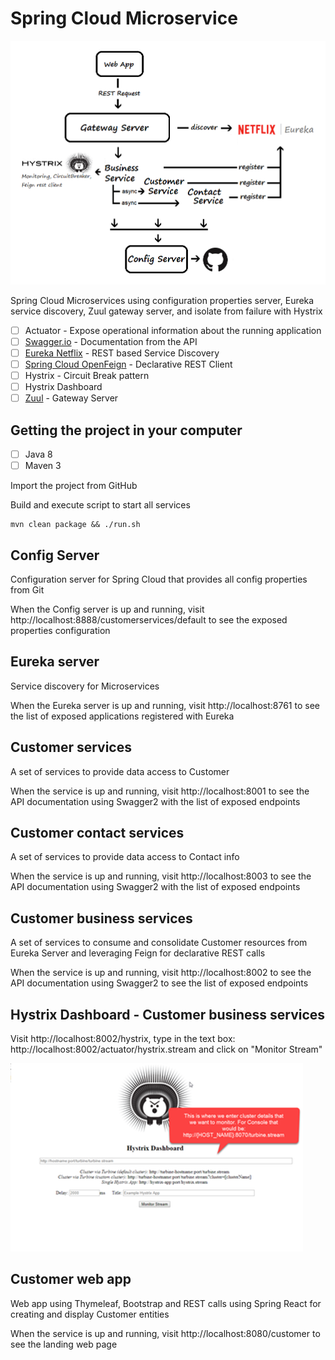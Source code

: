 # Spring Cloud Microservice
![Microservices Overview](architecture-design.png)

Spring Cloud Microservices using configuration properties server, Eureka service discovery, Zuul gateway server, and isolate from failure with Hystrix
- [ ] Actuator - Expose operational information about the running application
- [ ] [Swagger.io](https://swagger.io) - Documentation from the API
- [ ] [Eureka Netflix](https://github.com/Netflix/eureka/wiki/Eureka-at-a-glance) - REST based Service Discovery 
- [ ] [Spring Cloud OpenFeign](https://cloud.spring.io/spring-cloud-openfeign/single/spring-cloud-openfeign.html) - Declarative REST Client
- [ ] Hystrix - Circuit Break pattern
- [ ] Hystrix Dashboard
- [ ] [Zuul](https://github.com/Netflix/zuul) - Gateway Server

## Getting the project in your computer
- [ ] Java 8
- [ ] Maven 3

Import the project from GitHub

Build and execute script to start all services
```
mvn clean package && ./run.sh
```

## Config Server
Configuration server for Spring Cloud that provides all config properties from Git

When the Config server is up and running, visit http://localhost:8888/customerservices/default to see the exposed properties configuration

## Eureka server
Service discovery for Microservices

When the Eureka server is up and running, visit http://localhost:8761 to see the list of exposed applications registered with Eureka

## Customer services
A set of services to provide data access to Customer

When the service is up and running, visit http://localhost:8001 to see the API documentation using Swagger2 with the list of exposed endpoints

## Customer contact services
A set of services to provide data access to Contact info

When the service is up and running, visit http://localhost:8003 to see the API documentation using Swagger2 with the list of exposed endpoints

## Customer business services
A set of services to consume and consolidate Customer resources from Eureka Server and leveraging Feign for declarative REST calls

When the service is up and running, visit http://localhost:8002 to see the API documentation using Swagger2 to see the list of exposed endpoints

## Hystrix Dashboard - Customer business services
Visit http://localhost:8002/hystrix, type in the text box: http://localhost:8002/actuator/hystrix.stream and click on "Monitor Stream"

![hystrix home](hystrix-home.png)

## Customer web app
Web app using Thymeleaf, Bootstrap and REST calls using Spring React for creating and display Customer entities

When the service is up and running, visit http://localhost:8080/customer to see the landing web page
